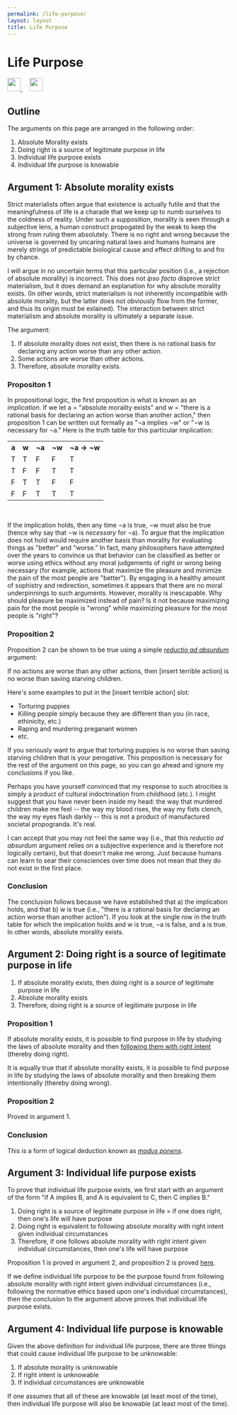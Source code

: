 ```yaml
---
permalink: /life-purpose/
layout: layout
title: Life Purpose
---
```


<div class="center">

   <h1>Life Purpose</h1>
   
   <a href="https://github.com/StevenTammen/steventammen.github.io/edit/master/pages/life-purpose.md" target="_blank">
     <img src="https://steventammen.github.io/assets/images/GitHub.png" height="30" width="30">
   </a> &nbsp; &nbsp;
   
   <a href="http://prose.io/#StevenTammen/steventammen.github.io/edit/master/pages/life-purpose.md" target="_blank">
     <img src="https://steventammen.github.io/assets/images/Prose.png" height="30" width="30">
   </a>
   
</div>

## Outline

The arguments on this page are arranged in the following order:

1. Absolute Morality exists
2. Doing right is a source of legitimate purpose in life
3. Individual life purpose exists
4. Individual life purpose is knowable

## Argument 1: Absolute morality exists

Strict materialists often argue that existence is actually futile and that the meaningfulness of life is a charade that we keep up to numb ourselves to the coldness of reality. Under such a supposition, morality is seen through a subjective lens, a human construct propogated by the weak to keep the strong from ruling them absolutely. There is no right and wrong because the universe is governed by uncaring natural laws and humans humans are merely strings of predictable biological cause and effect drifting to and fro by chance.

I will argue in no uncertain terms that this particular position (i.e., a rejection of absolute morality) is incorrect. This does not *ipso facto* disprove strict materialism, but it does demand an explanation for why absolute morality exists. (In other words, strict materialism is not inherently incompatible with absolute morality, but the latter does not obviously flow from the former, and thus its origin must be exlained). The interaction between strict materialism and absolute morality is ultimately a separate issue.

The argument:

1. If absolute morality does not exist, then there is no rational basis for declaring any action worse than any other action.
2. Some actions are worse than other actions.
3. Therefore, absolute morality exists.

### Propositon 1

In propositional logic, the first proposition is what is known as an *implication*. If we let a = "absolute morality exists" and w = "there is a rational basis for declaring an action worse than another action," then proposition 1 can be written out formally as "¬a implies ¬w" or "¬w is necessary for ¬a." Here is the truth table for this particular implication:

<table>
  <tr>
    <th>a</th>
    <th>w</th>
    <th>¬a</th>
    <th>¬w</th>
    <th>¬a → ¬w</th>
  </tr>
  <tr>
    <td>T</td>
    <td>T</td>
    <td>F</td>
    <td>F</td>
    <td>T</td>
  </tr>
  <tr>
    <td>T</td>
    <td>F</td>
    <td>F</td>
    <td>T</td>
    <td>T</td>
  </tr>
  <tr>
    <td>F</td>
    <td>T</td>
    <td>T</td>
    <td>F</td>
    <td>F</td>
  </tr>
  <tr>
    <td>F</td>
    <td>F</td>
    <td>T</td>
    <td>T</td>
    <td>T</td>
  </tr>
</table>
<br/>

If the implication holds, then any time ¬a is true, ¬w must also be true (hence why say that ¬w is *necessary* for ¬a). To argue that the implication does not hold would require another basis than morality for evaluating things as "better" and "worse." In fact, many philosophers have attempted over the years to convince us that behavior can be classified as better or worse using ethics without any moral judgements of right or wrong being necessary (for example, actions that maximize the pleasure and minimize the pain of the most people are "better"). By engaging in a healthy amount of sophistry and redirection, sometimes it appears that there are no moral underpinnings to such arguments. However, morality is inescapable. Why should pleasure be maximized instead of pain? Is it not because maximizing pain for the most people is "wrong" while maximizing pleasure for the most people is "right"?

### Proposition 2

Proposition 2 can be shown to be true using a simple [*reductio ad absurdum*](https://en.wikipedia.org/wiki/Reductio_ad_absurdum) argument:

If no actions are worse than any other actions, then [insert terrible action] is no worse than saving starving children.

Here's some examples to put in the [insert terrible action] slot:

* Torturing puppies
* Killing people simply because they are different than you (in race, ethinicity, etc.)
* Raping and murdering preganant women
* etc.

If you seriously want to argue that torturing puppies is no worse than saving starving children that is your perogative. This proposition is necessary for the rest of the argument on this page, so you can go ahead and ignore my conclusions if you like.

Perhaps you have yourself convinced that my response to such atrocities is simply a product of cultural indoctrination from childhood (etc.). I might suggest that you have never been inside my head: the way that murdered children make me feel -- the way my blood rises, the way my fists clench, the way my eyes flash darkly -- this is not a product of manufactured societal propogranda. It's real.

I can accept that you may not feel the same way (i.e., that this *reductio ad absurdum* argument relies on a subjective experience and is therefore not logically certain), but that doesn't make me wrong. Just because humans can learn to sear their consciences over time does not mean that they do not exist in the first place.

### Conclusion

The conclusion follows because we have established that a) the implication holds, and that b) w is true (i.e., "there is a rational basis for declaring an action worse than another action"). If you look at the single row in the truth table for which the implication holds and w is true, ¬a is false, and a is true. In other words, absolute morality exists.

## Argument 2: Doing right is a source of legitimate purpose in life

1. If absolute morality exists, then doing right is a source of legitimate purpose in life
2. Absolute morality exists
3. Therefore, doing right is a source of legitimate purpose in life

### Proposition 1

If absolute morality exists, it is possible to find purpose in life by studying the laws of absolute morality and then [following them with right intent](https://steventammen.com/deontology/) (thereby doing right).

It is equally true that if absolute morality exists, it is possible to find purpose in life by studying the laws of absolute morality and then breaking them intentionally (thereby doing wrong).

### Proposition 2

Proved in argument 1.

### Conclusion

This is a form of logical deduction known as [*modus ponens*](https://en.wikipedia.org/wiki/Modus_ponens).

## Argument 3: Individual life purpose exists

To prove that individual life purpose exists, we first start with an argument of the form "if A implies B, and A is equivalent to C, then C implies B."

1. Doing right is a source of legitimate purpose in life = if one does right, then one's life will have purpose
2. Doing right is equivalent to following absolute morality with right intent given individual circumstances
3. Therefore, if one follows absolute morality with right intent given individual circumstances, then one's life will have purpose

Proposition 1 is proved in argument 2, and proposition 2 is proved [here](https://steventammen.com/morality-and-individual-circumstances/).

If we define individual life purpose to be the purpose found from following absolute morality with right intent given individual circumstances (i.e., following the normative ethics based upon one's individual circumstances), then the conclusion to the argument above proves that individual life purpose exists.

## Argument 4: Individual life purpose is knowable

Given the above definition for individual life purpose, there are three things that could cause individual life purpose to be unknowable: 

1. If absolute morality is unknowable
2. If right intent is unknowable
3. If individual circumstances are unknowable

If one assumes that all of these are knowable (at least most of the time), then individual life purpose will also be knowable (at least most of the time).
